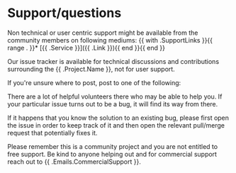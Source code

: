 # Support/questions

Non technical or user centric support might be available from the community members on following mediums:
{{ with .SupportLinks }}{{ range . }}* [{{ .Service }}]({{ .Link }}){{ end }}{{ end }}

Our issue tracker is available for technical discussions and contributions surrounding the {{ .Project.Name }}, not for user support.

If you're unsure where to post, post to one of the following:

There are a lot of helpful volunteers there who may be able to help you. If your particular issue turns out to be a bug, it will find its way from there.

If it happens that you know the solution to an existing bug, please first open the issue in order to keep track of it and then open the relevant pull/merge request that potentially fixes it.

Please remember this is a community project and you are not entitled to free support. Be kind to anyone helping out and for commercial support reach out to {{ .Emails.CommercialSupport }}.
